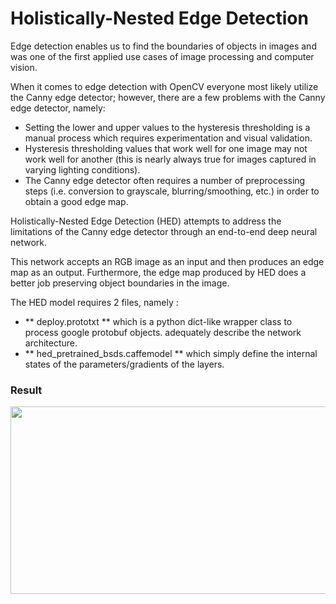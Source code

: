 # Holistically-Nested Edge Detection

Edge detection enables us to find the boundaries of objects in images and was one of the first applied use cases of image processing and computer vision.

When it comes to edge detection with OpenCV everyone most likely utilize the Canny edge detector; however, there are a few problems with the Canny edge detector, namely:

* Setting the lower and upper values to the hysteresis thresholding is a manual process which requires experimentation and visual validation.
* Hysteresis thresholding values that work well for one image may not work well for another (this is nearly always true for images captured in varying lighting conditions).
* The Canny edge detector often requires a number of preprocessing steps (i.e. conversion to grayscale, blurring/smoothing, etc.) in order to obtain a good edge map.

Holistically-Nested Edge Detection (HED) attempts to address the limitations of the Canny edge detector through an end-to-end deep neural network.

This network accepts an RGB image as an input and then produces an edge map as an output. Furthermore, the edge map produced by HED does a better job preserving object boundaries in the image.

The HED model requires 2 files, namely :

* ** deploy.prototxt ** which is a python dict-like wrapper class to process google protobuf objects. adequately describe the network architecture.
* ** hed_pretrained_bsds.caffemodel ** which simply define the internal states of the parameters/gradients of the layers.


### Result

<img src="https://github.com/KKhushhalR2405/Image-Processing-OpenCV/blob/hed/EdgeDetection/Holistically-Nested%20Edge%20Detection/out.jpg" width="700" height="300">
